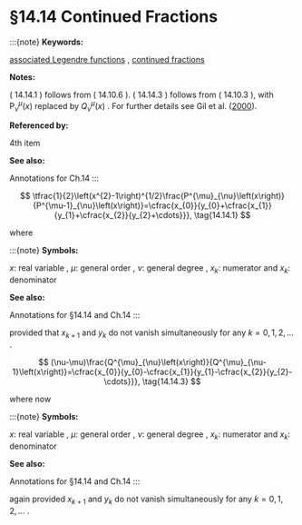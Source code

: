 # §14.14 Continued Fractions

:::{note}
**Keywords:**

[associated Legendre functions](http://dlmf.nist.gov/search/search?q=associated%20Legendre%20functions) , [continued fractions](http://dlmf.nist.gov/search/search?q=continued%20fractions)

**Notes:**

( 14.14.1 ) follows from ( 14.10.6 ). ( 14.14.3 ) follows from ( 14.10.3 ), with $\mathsf{P}^{\mu}_{\nu}\left(x\right)$ replaced by $Q^{\mu}_{\nu}\left(x\right)$ . For further details see Gil et al. ([2000](./bib/G.html#bib920 "Computing toroidal functions for wide ranges of the parameters")).

**Referenced by:**

4th item

**See also:**

Annotations for Ch.14
:::


<a id="E1"></a>
$$
\tfrac{1}{2}\left(x^{2}-1\right)^{1/2}\frac{P^{\mu}_{\nu}\left(x\right)}{P^{\mu-1}_{\nu}\left(x\right)}=\cfrac{x_{0}}{y_{0}+\cfrac{x_{1}}{y_{1}+\cfrac{x_{2}}{y_{2}+\cdots}}}, \tag{14.14.1}
$$

where

:::{note}
**Symbols:**

$x$: real variable , $\mu$: general order , $\nu$: general degree , $x_{k}$: numerator and $x_{k}$: denominator

**See also:**

Annotations for §14.14 and Ch.14
:::

provided that $x_{k+1}$ and $y_{k}$ do not vanish simultaneously for any $k=0,1,2,\dots$ .


<a id="E3"></a>
$$
(\nu-\mu)\frac{Q^{\mu}_{\nu}\left(x\right)}{Q^{\mu}_{\nu-1}\left(x\right)}=\cfrac{x_{0}}{y_{0}-\cfrac{x_{1}}{y_{1}-\cfrac{x_{2}}{y_{2}-\cdots}}}, \tag{14.14.3}
$$

where now

:::{note}
**Symbols:**

$x$: real variable , $\mu$: general order , $\nu$: general degree , $x_{k}$: numerator and $x_{k}$: denominator

**See also:**

Annotations for §14.14 and Ch.14
:::

again provided $x_{k+1}$ and $y_{k}$ do not vanish simultaneously for any $k=0,1,2,\dots$ .
